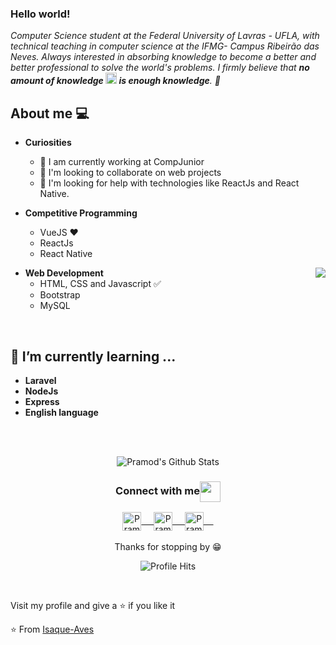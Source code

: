 
### Hello world! &nbsp;
<em>Computer Science student at the Federal University of Lavras - UFLA, with technical teaching in computer science at the IFMG- Campus Ribeirão das Neves. Always interested in absorbing knowledge to become a better and better professional to solve the world's problems. I firmly believe that **no amount of knowledge <img src="https://github.com/rajput2107/rajput2107/blob/master/Assets/Rocket.gif" height="18px"> is enough knowledge**. 🧠</em>
 <br/>
## About me :computer:
- **Curiosities**
	- 🔭 I am currently working at CompJunior
 	- 👯 I'm looking to collaborate on web projects
 	- 🤔 I'm looking for help with technologies like ReactJs and React Native.

- **Competitive Programming**
 	- VueJS ❤️
 	- ReactJs
 	- React Native

<img align="right" src="https://github.com/rajput2107/rajput2107/blob/master/Assets/Developer.gif"/>

- **Web Development**
	- HTML, CSS and Javascript :white_check_mark:
	- Bootstrap
	- MySQL
<br/>

## 🌱 I’m currently learning ...
- **Laravel**
- **NodeJs**
- **Express**
- **English language**
<br/>
  <br/>



<p align="center">
<img align="center" src="https://github-readme-stats.vercel.app/api?username=Isaque-Alves&&show_icons=true&theme=radical" alt="Pramod's Github Stats">
</p>  

<div align="center">
  <h3 align="center">Connect with me<img align="center" src="https://github.com/rajput2107/rajput2107/blob/master/Assets/Handshake.gif" height="33px" /></h3> 
</div>
<p align="center">
 <a href="https://www.linkedin.com/in/iamisaquealves/" target="blank">
  <img align="center" alt="Pramod's LinkedIn" width="30px" src="https://www.vectorlogo.zone/logos/linkedin/linkedin-icon.svg" /> &nbsp; &nbsp;
 </a>
 <a href="https://www.instagram.com/iisaque.alves/" target="blank">
  <img align="center" alt="Pramod's Instagram" width="30px" src="https://www.vectorlogo.zone/logos/instagram/instagram-icon.svg" /> &nbsp; &nbsp;
 </a>
 <a href="https://twitter.com/_IsaqueAlves_" target="blank">
  <img align="center" alt="Pramod's Twitter" width="30px" src="https://www.vectorlogo.zone/logos/twitter/twitter-official.svg" /> &nbsp; &nbsp;
 </a>
  <br/>
  <br/>
  Thanks for stopping by 😁<br/>
</p>
<p align="center"><img alt="Profile Hits" src="https://hits.seeyoufarm.com/api/count/incr/badge.svg?url=https%3A%2F%2Fgithub.com%2Frajput2107%2F" /></p>
<br/>
<p>
Visit my profile and give a ⭐️ if you like it</p>

⭐️ From [Isaque-Aves](https://github.com/Isaque-Alves)
